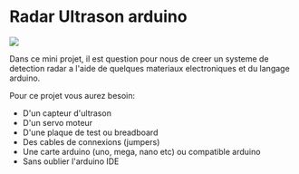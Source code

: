 <h1>Radar Ultrason arduino</h1>
<img src="https://miro.medium.com/v2/resize:fit:1400/1*dYzQ_ieTjb4Jbl8qCtmZHw.jpeg">
<p>Dans ce mini projet, il est question pour nous de creer un systeme de detection radar a l'aide de quelques materiaux electroniques et du langage arduino.</p>
<p>Pour ce projet vous aurez besoin:</p>
<ul>
  <li>D'un capteur d'ultrason</li>
  <li>D'un servo moteur</li>
  <li>D'une plaque de test ou breadboard</li>
  <li>Des cables de connexions (jumpers)</li>
  <li>Une carte arduino (uno, mega, nano etc) ou compatible arduino</li>
  <li>Sans oublier l'arduino IDE</li>
</ul>
